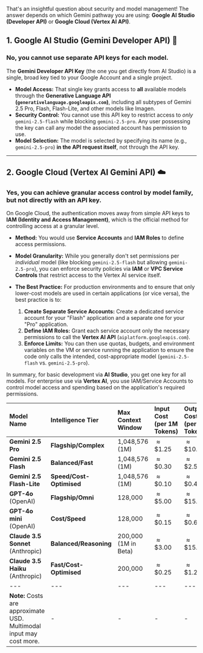 That's an insightful question about security and model management! The answer depends on which Gemini pathway you are using: **Google AI Studio (Developer API)** or **Google Cloud (Vertex AI API)**.

## 1. Google AI Studio (Gemini Developer API) 🎨

### **No, you cannot use separate API keys for each model.**

The **Gemini Developer API Key** (the one you get directly from AI Studio) is a single, broad key tied to your Google Account and a single project.

* **Model Access:** That single key grants access to **all** available models through the **Generative Language API (`generativelanguage.googleapis.com`)**, including all subtypes of Gemini 2.5 Pro, Flash, Flash-Lite, and other models like Imagen.
* **Security Control:** You cannot use this API key to restrict access to *only* `gemini-2.5-flash` while blocking `gemini-2.5-pro`. Any user possessing the key can call any model the associated account has permission to use.
* **Model Selection:** The model is selected by specifying its name (e.g., `gemini-2.5-pro`) **in the API request itself**, not through the API key.

***

## 2. Google Cloud (Vertex AI Gemini API) ☁️

### **Yes, you can achieve granular access control by model family, but not directly with an API key.**

On Google Cloud, the authentication moves away from simple API keys to **IAM (Identity and Access Management)**, which is the official method for controlling access at a granular level.

* **Method:** You would use **Service Accounts** and **IAM Roles** to define access permissions.
* **Model Granularity:** While you generally don't set permissions per *individual* model (like blocking `gemini-2.5-flash` but allowing `gemini-2.5-pro`), you can enforce security policies via **IAM** or **VPC Service Controls** that restrict access to the Vertex AI service itself.
* **The Best Practice:** For production environments and to ensure that only lower-cost models are used in certain applications (or vice versa), the best practice is to:

    1.  **Create Separate Service Accounts:** Create a dedicated service account for your "Flash" application and a separate one for your "Pro" application.
    2.  **Define IAM Roles:** Grant each service account only the necessary permissions to call the **Vertex AI API** (`aiplatform.googleapis.com`).
    3.  **Enforce Limits:** You can then use quotas, budgets, and environment variables on the VM or service running the application to ensure the code only calls the intended, cost-appropriate model (`gemini-2.5-flash` vs. `gemini-2.5-pro`).

In summary, for basic development via **AI Studio**, you get one key for all models. For enterprise use via **Vertex AI**, you use IAM/Service Accounts to control model access and spending based on the application's required permissions.


| Model Name | Intelligence Tier | Max Context Window | Input Cost (per 1M Tokens) | Output Cost (per 1M Tokens) |
| :--- | :--- | :--- | :--- | :--- |
| **Gemini 2.5 Pro** | **Flagship/Complex** | 1,048,576 (1M) | $\approx \$1.25$ | $\approx \$10.00$ |
| **Gemini 2.5 Flash** | **Balanced/Fast** | 1,048,576 (1M) | $\approx \$0.30$ | $\approx \$2.50$ |
| **Gemini 2.5 Flash-Lite** | **Speed/Cost-Optimised** | 1,048,576 (1M) | $\approx \$0.10$ | $\approx \$0.40$ |
| **GPT-4o** (OpenAI) | **Flagship/Omni** | 128,000 | $\approx \$5.00$ | $\approx \$15.00$ |
| **GPT-4o mini** (OpenAI) | **Cost/Speed** | 128,000 | $\approx \$0.15$ | $\approx \$0.60$ |
| **Claude 3.5 Sonnet** (Anthropic) | **Balanced/Reasoning** | 200,000 (1M in Beta) | $\approx \$3.00$ | $\approx \$15.00$ |
| **Claude 3.5 Haiku** (Anthropic) | **Fast/Cost-Optimised** | 200,000 | $\approx \$0.25$ | $\approx \$1.25$ |
|---|---|---|---|---|
| **Note:** Costs are approximate USD. Multimodal input may cost more. | - | - | - | - |
